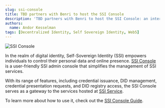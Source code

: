 ```yaml
---
slug: ssi-console
title: TBD partners with Benri to host the SSI Console
description: 'TBD partners with Benri to host the SSI Console: an interface for easy interaction with SSI services.'
authors:
  name: Andor Kesselman
tags: [Decentralized Identity, Self Sovereign Identity, Web5]
---
```


<head>
  <meta property="og:title" content="TBD partners with Benri to host the SSI Console: an SSI admin interface for easy interaction with SSI services" />
  <meta property="og:type" content="website" />
  <meta property="og:url" content='https://developer.tbd.website/blog/2023-06-01-ssi-console' />
  <meta name="og:description" content="TBD partners with Benri to host the SSI Console: an SSI admin interface for easy interaction with SSI services" />
  <meta property="og:image" content="https://developer.tbd.website/assets/images/ssi_console-6eb23d976b52f7a0c121b65ae3470349.png" />

  <meta name="twitter:card" content="summary_large_image" />
  <meta property="twitter:domain" content="developer.tbd.website" />
  <meta name="twitter:site" content="@tbddev" />
  <meta name="twitter:title" content="TBD partners with Benri to host the SSI Console: an SSI admin interface for easy interaction with SSI services" />
  <meta property="twitter:url" content='https://developer.tbd.website/blog/2023-06-01-ssi-console' /> 
  <meta name="twitter:description" content="TBD partners with Benri to host the SSI Console: an SSI admin interface for easy interaction with SSI services" />
  <meta name="twitter:image" content="https://developer.tbd.website/assets/images/ssi_console-6eb23d976b52f7a0c121b65ae3470349.png" />
  <link rel="apple-touch-icon" href="https://developer.tbd.website/img/tbd-fav-icon-main.png" />
</head>

![SSI Console](/img/ssi_console.png)

In the realm of digital identity, Self-Sovereign Identity (SSI) empowers
individuals to control their personal data and online presence. [SSI
Console](https://console.benri.io) is a user-friendly SSI admin console that
simplifies the management of SSI services.

<!--truncate-->

With its range of features, including credential issuance, DID management,
credential presentation requests, and DID registry access, the SSI Console serves as a gateway to the services hosted
at [SSI Service](https://ssi.benri.io).

To learn more about how to use it, check out the [SSI Console Guide](https://developer.tbd.website/docs/ssi/ssi-console).
